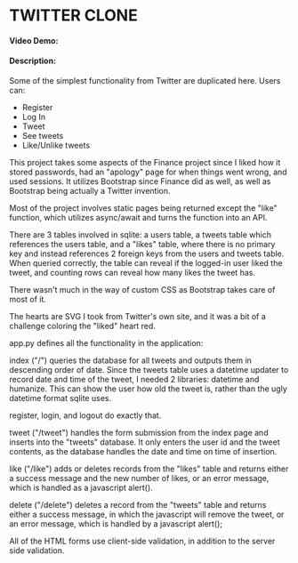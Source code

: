 # TWITTER CLONE
#### Video Demo:  <URL HERE>
#### Description:
Some of the simplest functionality from Twitter are duplicated here. Users can:
* Register
* Log In
* Tweet
* See tweets
* Like/Unlike tweets

This project takes some aspects of the Finance project since I liked how it stored passwords, had an "apology" page for when things went wrong, and used sessions. It utilizes Bootstrap since Finance did as well, as well as Bootstrap being actually a Twitter invention.

Most of the project involves static pages being returned except the "like" function, which utilizes async/await and turns the function into an API.

There are 3 tables involved in sqlite: a users table, a tweets table which references the users table, and a "likes" table, where there is no primary key and instead references 2 foreign keys from the users and tweets table. When queried correctly, the table can reveal if the logged-in user liked the tweet, and counting rows can reveal how many likes the tweet has.

There wasn't much in the way of custom CSS as Bootstrap takes care of most of it.

The hearts are SVG I took from Twitter's own site, and it was a bit of a challenge coloring the "liked" heart red.

app.py defines all the functionality in the application:

index ("/") queries the database for all tweets and outputs them in descending order of date. Since the tweets table uses a datetime updater to record date and time of the tweet, I needed 2 libraries: datetime and humanize. This can show the user how old the tweet is, rather than the ugly datetime format sqlite uses.

register, login, and logout do exactly that.

tweet ("/tweet") handles the form submission from the index page and inserts into the "tweets" database. It only enters the user id and the tweet contents, as the database handles the date and time on time of insertion.

like ("/like") adds or deletes records from the "likes" table and returns either a success message and the new number of likes, or an error message, which is handled as a javascript alert().

delete ("/delete") deletes a record from the "tweets" table and returns either a success message, in which the javascript will remove the tweet, or an error message, which is handled by a javascript alert();

All of the HTML forms use client-side validation, in addition to the server side validation.
